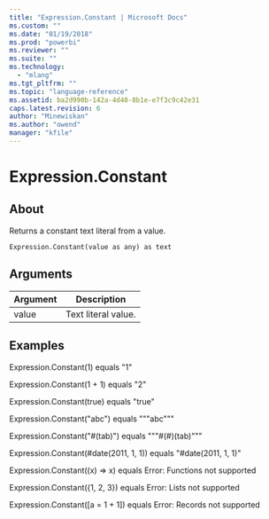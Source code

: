 ```yaml
---
title: "Expression.Constant | Microsoft Docs"
ms.custom: ""
ms.date: "01/19/2018"
ms.prod: "powerbi"
ms.reviewer: ""
ms.suite: ""
ms.technology: 
  - "mlang"
ms.tgt_pltfrm: ""
ms.topic: "language-reference"
ms.assetid: ba2d990b-142a-4d40-8b1e-e7f3c9c42e31
caps.latest.revision: 6
author: "Minewiskan"
ms.author: "owend"
manager: "kfile"
---
```

# Expression.Constant

  
## About  
Returns a constant text literal from a value.  
  
```  
Expression.Constant(value as any) as text  
```  
  
## Arguments  
  
|Argument|Description|  
|------------|---------------|  
|value|Text literal value.|  
  
## Examples  
Expression.Constant(1)  equals  "1"  
  
Expression.Constant(1 + 1)  equals  "2"  
  
Expression.Constant(true)  equals  "true"  
  
Expression.Constant("abc")  equals  """abc"""  
  
Expression.Constant("#(tab)")  equals  """#(#)(tab)"""  
  
Expression.Constant(#date(2011, 1, 1))  equals  "#date(2011, 1, 1)"  
  
Expression.Constant((x) =&gt; x)  equals  Error: Functions not supported  
  
Expression.Constant({1, 2, 3})  equals  Error: Lists not supported  
  
Expression.Constant([a = 1 + 1])  equals  Error: Records not supported  
  
